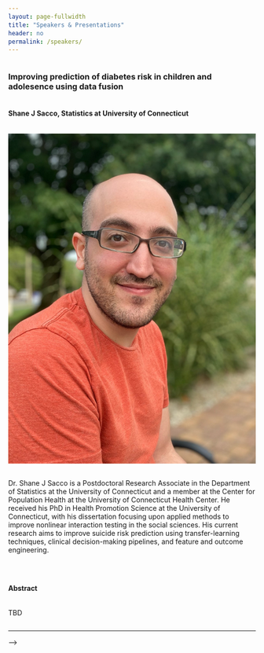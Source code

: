 ```yaml
---
layout: page-fullwidth
title: "Speakers & Presentations"
header: no
permalink: /speakers/
---
```


<div id="speaker1" style="display: flex; flex-direction: column;">

<h3>Improving prediction of diabetes risk in children and adolesence using data fusion</h3>

<h4>Shane J Sacco, Statistics at University of Connecticut</h4>

<p>
<img class="imgfloat" src="../docs/sjsacco bio pic.jpg"/>

Dr. Shane J Sacco is a Postdoctoral Research Associate in the Department of Statistics at the University of Connecticut and a member at the Center for Population Health at the University of Connecticut Health Center. He received his PhD in Health Promotion Science at the University of Connecticut, with his dissertation focusing upon applied methods to improve nonlinear interaction testing in the social sciences. His current research aims to improve suicide risk prediction using transfer-learning techniques, clinical decision-making pipelines, and feature and outcome engineering.
</p>


<h4>Abstract</h4>

TBD

</div>

----

-->
